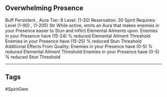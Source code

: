 ## Overwhelming Presence
Buff
Persistent , Aura
Tier: 8
Level: (1-20)
Reservation: 30 Spirit
Requires: Level (1-90) , (1-205) Str
While active, emits an Aura that makes enemies in your Presence easier to Stun and inflict Elemental Ailments upon.
Enemies in your Presence have (15-24) % reduced Elemental Ailment Threshold
Enemies in your Presence have (15-25) % reduced Stun Threshold
Additional Effects From Quality:
Enemies in your Presence have (0-5) % reduced Elemental Ailment Threshold Enemies in your Presence have (0-5) % reduced Stun Threshold

---
## Tags
#SpiritGem

